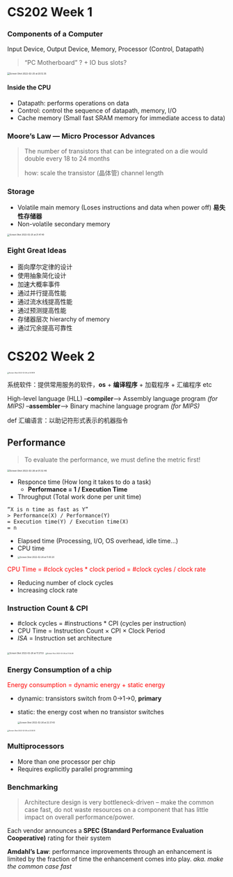 # CS202 Week 1

### Components of a Computer

Input Device, Output Device, Memory, Processor (Control, Datapath)

> “PC Motherboard” ?  + IO bus slots?

<img src="https://i.imgur.com/5N0SWa0.png" alt="Screen Shot 2022-02-25 at 20.12.35" style="zoom:35%;" />

#### Inside the CPU

- Datapath: performs operations on data
- Control: control the sequence of datapath, memory, I/O
- Cache memory  (Small fast SRAM memory for immediate access to data)



### Moore’s Law — Micro Processor Advances

> The number of transistors that can be integrated on a die would double every 18 to 24 months
>
> how: scale the transistor (晶体管) channel length



### Storage

- Volatile main memory  (Loses instructions and data when power off)  **易失性存储器**
- Non-volatile secondary memory

<img src="https://i.imgur.com/W4zirUY.png" alt="Screen Shot 2022-02-25 at 21.47.40" style="zoom:33%;" />



### Eight Great Ideas

- 面向摩尔定律的设计
- 使用抽象简化设计
- 加速大概率事件
- 通过并行提高性能
- 通过流水线提高性能
- 通过预测提高性能
- 存储器层次  hierarchy of memory
- 通过冗余提高可靠性



# CS202 Week 2

<img src="https://i.imgur.com/TrFxMRk.png" alt="Screen Shot 2022-02-26 at 00.18.18" style="zoom: 25%;" />

系统软件：提供常用服务的软件，**os** + **编译程序** + 加载程序 + 汇编程序 etc

High-level language (HLL)  –**compiler**–>  Assembly language program *(for MIPS)*  –**assembler**–>  Binary machine language program *(for MIPS)*

def 汇编语言：以助记符形式表示的机器指令



## Performance

> To evaluate the performance, we must define the metric first!

<img src="https://i.imgur.com/fzWdE1a.png" alt="Screen Shot 2022-02-26 at 01.32.46" style="zoom:35%;" />

- Responce time  (How long it takes to do a task)
  - **Performance = 1 / Execution Time**
- Throughput  (Total work done per unit time)

```
“X is n time as fast as Y”
> Performance(X) / Performance(Y)
= Execution time(Y) / Execution time(X)
= n
```



- Elapsed time  (Processing, I/O, OS overhead, idle time…)
- CPU time
- <img src="https://i.imgur.com/SMxZtMV.png" alt="Screen Shot 2022-02-26 at 11.00.20" style="zoom:33%;" />



<div style="color:red">CPU Time = #clock cycles * clock period = #clock cycles / clock rate</div>

- Reducing number of clock cycles
- Increasing clock rate

### Instruction Count & CPI

- #clock cycles = #instructions * CPI (cycles per instruction)
- CPU Time = Instruction Count × CPI × Clock Period
- *ISA* = Instruction set architecture

<img src="https://i.imgur.com/1OREARl.png" alt="Screen Shot 2022-02-26 at 17.27.53" style="zoom:33%;" />

<img src="https://i.imgur.com/QCqCUoA.png" alt="Screen Shot 2022-02-26 at 21.54.46" style="zoom:25%;" />



### Energy Consumption of a chip

<div style="color:red">Energy consumption = dynamic energy + static energy</div>

- dynamic: transistors switch from 0->1->0, **primary**

- static: the energy cost when no transistor switches

  <img src="https://i.imgur.com/p3WhHjU.png" alt="Screen Shot 2022-02-26 at 22.27.43" style="zoom:33%;" />

<img src="https://i.imgur.com/V2vdENq.png" alt="Screen Shot 2022-02-26 at 23.55.10" style="zoom:25%;" />



### Multiprocessors

- More than one processor per chip
- Requires explicitly parallel programming

### Benchmarking

> Architecture design is very bottleneck-driven – make the common case fast, do not waste resources on a component that has little impact on overall performance/power.

Each vendor announces a **SPEC (Standard Performance Evaluation Cooperative)** rating for their system

**Amdahl’s Law**: performance improvements through an enhancement is limited by the fraction of time the enhancement comes into play. *aka. make the common case fast*